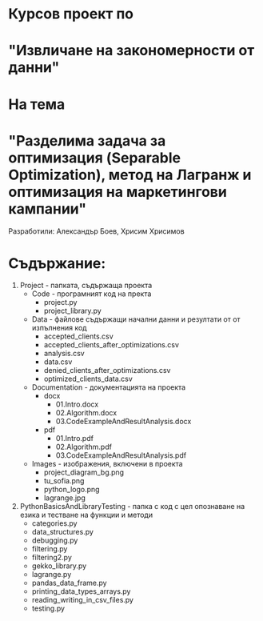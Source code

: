 # 						    Курсов проект по 

# 					  "Извличане на закономерности от данни" 

# 							На тема 

# 	  "Разделима задача за оптимизация (Separable Optimization), метод на Лагранж и оптимизация на маркетингови кампании"

Разработили: Александър Боев, Хрисим Хрисимов

# Съдържание:
1. Project - папката, съдържаща проекта
	- Code - програмният код на пректа
		- project.py
		- project_library.py
	- Data - файлове съдържащи начални данни и резултати от от изпълнения код
		- accepted_clients.csv
		- accepted_clients_after_optimizations.csv
		- analysis.csv
		- data.csv
		- denied_clients_after_optimizations.csv
		- optimized_clients_data.csv
	- Documentation - документацията на проекта
		- docx
			- 01.Intro.docx
			- 02.Algorithm.docx
			- 03.CodeExampleAndResultAnalysis.docx
		- pdf
			- 01.Intro.pdf
			- 02.Algorithm.pdf
			- 03.CodeExampleAndResultAnalysis.pdf
	- Images - изображения, включени в проекта
		- project_diagram_bg.png
		- tu_sofia.png
		- python_logo.png
		- lagrange.jpg
2. PythonBasicsAndLibraryTesting - папка с код с цел опознаване на езика и тестване на функции и методи
	- categories.py
	- data_structures.py
	- debugging.py
	- filtering.py
	- filtering2.py
	- gekko_library.py
	- lagrange.py
	- pandas_data_frame.py
	- printing_data_types_arrays.py
	- reading_writing_in_csv_files.py
	- testing.py
